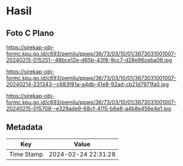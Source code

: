 # Hasil

## Foto C Plano

https://sirekap-obj-formc.kpu.go.id/c693/pemilu/ppwp/36/73/03/10/01/3673031001007-20240215-015251--48bce12e-d65b-43f8-9cc7-d28e96ceba06.jpg

https://sirekap-obj-formc.kpu.go.id/c693/pemilu/ppwp/36/73/03/10/01/3673031001007-20240214-231343--c683f81a-a4db-41e8-92ad-cb21d7971fa0.jpg

https://sirekap-obj-formc.kpu.go.id/c693/pemilu/ppwp/36/73/03/10/01/3673031001007-20240215-015708--e329ade9-68cf-4115-b6e8-a4b8e456e4e1.jpg


## Metadata

| Key        | Value               |
| ---------- | ------------------- |
| Time Stamp | 2024-02-24 22:31:28 |



